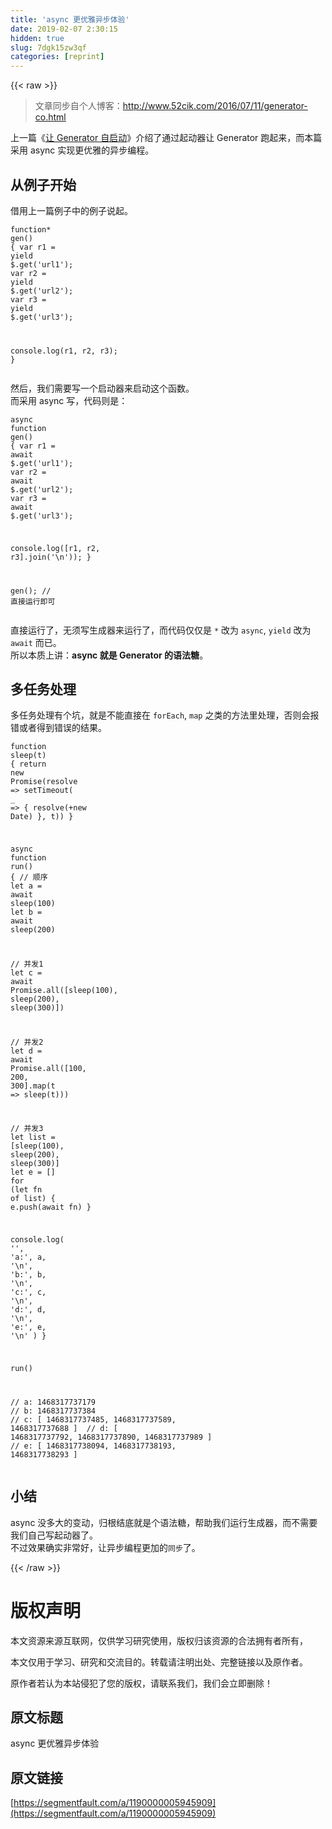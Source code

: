 ```yaml
---
title: 'async 更优雅异步体验' 
date: 2019-02-07 2:30:15
hidden: true
slug: 7dgk15zw3qf
categories: [reprint]
---
```


{{< raw >}}

                    
<blockquote><p>文章同步自个人博客：<a href="http://www.52cik.com/2016/07/11/generator-co.html" rel="nofollow noreferrer" target="_blank">http://www.52cik.com/2016/07/11/generator-co.html</a></p></blockquote>
<p>上一篇《<a href="http://www.52cik.com/2016/07/11/generator-co.html" rel="nofollow noreferrer" target="_blank">让 Generator 自启动</a>》介绍了通过起动器让 Generator 跑起来，而本篇采用 async 实现更优雅的异步编程。</p>
<h2 id="articleHeader0">从例子开始</h2>
<p>借用上一篇例子中的例子说起。</p>
<div class="widget-codetool" style="display:none;">
      <div class="widget-codetool--inner">
      <span class="selectCode code-tool" data-toggle="tooltip" data-placement="top" title="" data-original-title="全选"></span>
      <span type="button" class="copyCode code-tool" data-toggle="tooltip" data-placement="top" data-clipboard-text="function* gen() {
  var r1 = yield $.get('url1');
  var r2 = yield $.get('url2');
  var r3 = yield $.get('url3');

  console.log(r1, r2, r3);
}" title="" data-original-title="复制"></span>
      <span type="button" class="saveToNote code-tool" data-toggle="tooltip" data-placement="top" title="" data-original-title="放进笔记"></span>
      </div>
      </div><pre class="javascript hljs"><code class="js"><span class="hljs-function"><span class="hljs-keyword">function</span>* <span class="hljs-title">gen</span>(<span class="hljs-params"></span>) </span>{
  <span class="hljs-keyword">var</span> r1 = <span class="hljs-keyword">yield</span> $.get(<span class="hljs-string">'url1'</span>);
  <span class="hljs-keyword">var</span> r2 = <span class="hljs-keyword">yield</span> $.get(<span class="hljs-string">'url2'</span>);
  <span class="hljs-keyword">var</span> r3 = <span class="hljs-keyword">yield</span> $.get(<span class="hljs-string">'url3'</span>);

  <span class="hljs-built_in">console</span>.log(r1, r2, r3);
}</code></pre>
<p>然后，我们需要写一个启动器来启动这个函数。<br>而采用 async 写，代码则是：</p>
<div class="widget-codetool" style="display:none;">
      <div class="widget-codetool--inner">
      <span class="selectCode code-tool" data-toggle="tooltip" data-placement="top" title="" data-original-title="全选"></span>
      <span type="button" class="copyCode code-tool" data-toggle="tooltip" data-placement="top" data-clipboard-text="async function gen() {
  var r1 = await $.get('url1');
  var r2 = await $.get('url2');
  var r3 = await $.get('url3');

  console.log([r1, r2, r3].join('\n'));
}

gen(); // 直接运行即可" title="" data-original-title="复制"></span>
      <span type="button" class="saveToNote code-tool" data-toggle="tooltip" data-placement="top" title="" data-original-title="放进笔记"></span>
      </div>
      </div><pre class="javascript hljs"><code class="js"><span class="hljs-keyword">async</span> <span class="hljs-function"><span class="hljs-keyword">function</span> <span class="hljs-title">gen</span>(<span class="hljs-params"></span>) </span>{
  <span class="hljs-keyword">var</span> r1 = <span class="hljs-keyword">await</span> $.get(<span class="hljs-string">'url1'</span>);
  <span class="hljs-keyword">var</span> r2 = <span class="hljs-keyword">await</span> $.get(<span class="hljs-string">'url2'</span>);
  <span class="hljs-keyword">var</span> r3 = <span class="hljs-keyword">await</span> $.get(<span class="hljs-string">'url3'</span>);

  <span class="hljs-built_in">console</span>.log([r1, r2, r3].join(<span class="hljs-string">'\n'</span>));
}

gen(); <span class="hljs-comment">// 直接运行即可</span></code></pre>
<p>直接运行了，无须写生成器来运行了，而代码仅仅是 <code>*</code> 改为 <code>async</code>, <code>yield</code> 改为 <code>await</code> 而已。<br>所以本质上讲：<strong>async 就是 Generator 的语法糖</strong>。</p>
<h2 id="articleHeader1">多任务处理</h2>
<p>多任务处理有个坑，就是不能直接在 <code>forEach</code>, <code>map</code> 之类的方法里处理，否则会报错或者得到错误的结果。</p>
<div class="widget-codetool" style="display:none;">
      <div class="widget-codetool--inner">
      <span class="selectCode code-tool" data-toggle="tooltip" data-placement="top" title="" data-original-title="全选"></span>
      <span type="button" class="copyCode code-tool" data-toggle="tooltip" data-placement="top" data-clipboard-text="function sleep(t) {
  return new Promise(resolve => setTimeout( _ => { resolve(+new Date) }, t))
}

async function run() {
  // 顺序
  let a = await sleep(100)
  let b = await sleep(200)

  // 并发1
  let c = await Promise.all([sleep(100), sleep(200), sleep(300)])

  // 并发2
  let d = await Promise.all([100, 200, 300].map(t => sleep(t)))

  // 并发3
  let list = [sleep(100), sleep(200), sleep(300)]
  let e = []
  for (let fn of list) {
    e.push(await fn)
  }

  console.log(
    '',
    'a:', a, '\n',
    'b:', b, '\n',
    'c:', c, '\n',
    'd:', d, '\n',
    'e:', e, '\n'
  )
}

run()

// a: 1468317737179 
// b: 1468317737384 
// c: [ 1468317737485, 1468317737589, 1468317737688 ] 
// d: [ 1468317737792, 1468317737890, 1468317737989 ] 
// e: [ 1468317738094, 1468317738193, 1468317738293 ] " title="" data-original-title="复制"></span>
      <span type="button" class="saveToNote code-tool" data-toggle="tooltip" data-placement="top" title="" data-original-title="放进笔记"></span>
      </div>
      </div><pre class="javascript hljs"><code class="js"><span class="hljs-function"><span class="hljs-keyword">function</span> <span class="hljs-title">sleep</span>(<span class="hljs-params">t</span>) </span>{
  <span class="hljs-keyword">return</span> <span class="hljs-keyword">new</span> <span class="hljs-built_in">Promise</span>(<span class="hljs-function"><span class="hljs-params">resolve</span> =&gt;</span> setTimeout( <span class="hljs-function"><span class="hljs-params">_</span> =&gt;</span> { resolve(+<span class="hljs-keyword">new</span> <span class="hljs-built_in">Date</span>) }, t))
}

<span class="hljs-keyword">async</span> <span class="hljs-function"><span class="hljs-keyword">function</span> <span class="hljs-title">run</span>(<span class="hljs-params"></span>) </span>{
  <span class="hljs-comment">// 顺序</span>
  <span class="hljs-keyword">let</span> a = <span class="hljs-keyword">await</span> sleep(<span class="hljs-number">100</span>)
  <span class="hljs-keyword">let</span> b = <span class="hljs-keyword">await</span> sleep(<span class="hljs-number">200</span>)

  <span class="hljs-comment">// 并发1</span>
  <span class="hljs-keyword">let</span> c = <span class="hljs-keyword">await</span> <span class="hljs-built_in">Promise</span>.all([sleep(<span class="hljs-number">100</span>), sleep(<span class="hljs-number">200</span>), sleep(<span class="hljs-number">300</span>)])

  <span class="hljs-comment">// 并发2</span>
  <span class="hljs-keyword">let</span> d = <span class="hljs-keyword">await</span> <span class="hljs-built_in">Promise</span>.all([<span class="hljs-number">100</span>, <span class="hljs-number">200</span>, <span class="hljs-number">300</span>].map(<span class="hljs-function"><span class="hljs-params">t</span> =&gt;</span> sleep(t)))

  <span class="hljs-comment">// 并发3</span>
  <span class="hljs-keyword">let</span> list = [sleep(<span class="hljs-number">100</span>), sleep(<span class="hljs-number">200</span>), sleep(<span class="hljs-number">300</span>)]
  <span class="hljs-keyword">let</span> e = []
  <span class="hljs-keyword">for</span> (<span class="hljs-keyword">let</span> fn <span class="hljs-keyword">of</span> list) {
    e.push(<span class="hljs-keyword">await</span> fn)
  }

  <span class="hljs-built_in">console</span>.log(
    <span class="hljs-string">''</span>,
    <span class="hljs-string">'a:'</span>, a, <span class="hljs-string">'\n'</span>,
    <span class="hljs-string">'b:'</span>, b, <span class="hljs-string">'\n'</span>,
    <span class="hljs-string">'c:'</span>, c, <span class="hljs-string">'\n'</span>,
    <span class="hljs-string">'d:'</span>, d, <span class="hljs-string">'\n'</span>,
    <span class="hljs-string">'e:'</span>, e, <span class="hljs-string">'\n'</span>
  )
}

run()

<span class="hljs-comment">// a: 1468317737179 </span>
<span class="hljs-comment">// b: 1468317737384 </span>
<span class="hljs-comment">// c: [ 1468317737485, 1468317737589, 1468317737688 ] </span>
<span class="hljs-comment">// d: [ 1468317737792, 1468317737890, 1468317737989 ] </span>
<span class="hljs-comment">// e: [ 1468317738094, 1468317738193, 1468317738293 ] </span></code></pre>
<h2 id="articleHeader2">小结</h2>
<p>async 没多大的变动，归根结底就是个语法糖，帮助我们运行生成器，而不需要我们自己写起动器了。<br>不过效果确实非常好，让异步编程更加的<code>同步</code>了。</p>

                
{{< /raw >}}

# 版权声明
本文资源来源互联网，仅供学习研究使用，版权归该资源的合法拥有者所有，

本文仅用于学习、研究和交流目的。转载请注明出处、完整链接以及原作者。

原作者若认为本站侵犯了您的版权，请联系我们，我们会立即删除！

## 原文标题
async 更优雅异步体验

## 原文链接
[https://segmentfault.com/a/1190000005945909](https://segmentfault.com/a/1190000005945909)

